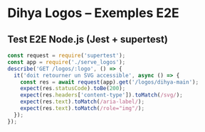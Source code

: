# Dihya Logos – Exemples E2E

## Test E2E Node.js (Jest + supertest)
```js
const request = require('supertest');
const app = require('./serve_logos');
describe('GET /logos/:logo', () => {
  it('doit retourner un SVG accessible', async () => {
    const res = await request(app).get('/logos/dihya-main');
    expect(res.statusCode).toBe(200);
    expect(res.headers['content-type']).toMatch(/svg/);
    expect(res.text).toMatch(/aria-label/);
    expect(res.text).toMatch(/role="img"/);
  });
});
```
